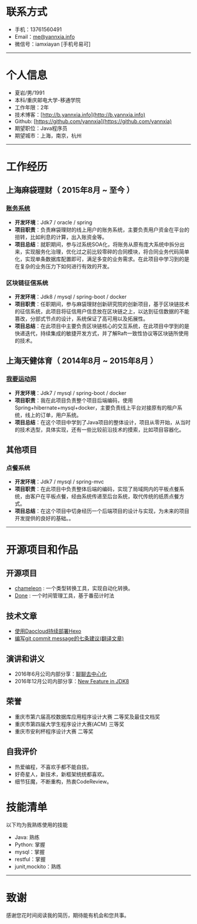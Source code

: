 # 联系方式
- 手机：13761560491
- Email：me@yannxia.info
- 微信号：iamxiayan [手机号易可]

---

# 个人信息

 - 夏岩/男/1991 
 - 本科/重庆邮电大学-移通学院
 - 工作年限：2年
 - 技术博客：[http://b.yannxia.info](http://b.yannxia.info)
 - Github: [https://github.com/yannxia](https://github.com/yannxia)
 - 期望职位：Java程序员
 - 期望城市：上海，南京，杭州

---

# 工作经历

## 上海麻袋理财（ 2015年8月 ~ 至今 ）

### [账务系统](https://www.madailicai.com/) 
- **开发环境**：Jdk7 / oracle / spring 
- **项目职责**：负责麻袋理财的线上用户的账务系统，主要负责用户资金在平台的扭转，比如利息的计算，出入账资金等。
- **项目总结**：就职期间，参与过系统SOA化，将账务从原有庞大系统中拆分出来，实现服务化治理，优化过之前比较零碎的合同模块，将合同业务代码简单化，实现单条数据库配置即可，满足多变的业务需求。在此项目中学习到的是在复杂的业务压力下如何进行有效的开发。

### 区块链征信系统

- **开发环境**：Jdk8 / mysql / spring-boot / docker 
- **项目职责**：任职期间，参与麻袋理财创新研究院的创新项目，基于区块链技术的征信系统，此项目将征信用户信息放在区块链之上，以达到征信数据的不能篡改，分部式节点的设计，系统保证了高可用以及拓展性。
- **项目总结**：在此项目中主要负责区块链核心的交互系统，在此项目中学到的是快递迭代，持续集成的敏捷开发方式，并了解Raft一致性协议等区块链所使用的技术。


## 上海天健体育（ 2014年8月 ~ 2015年8月 ）

### [我要运动网](http://1yd.me/#!/)
- **开发环境**：Jdk7 / mysql / spring-boot / docker 
- **项目职责**：我在此项目负责整个项目后端编码，使用Spring+hibernate+mysql+docker，主要负责线上平台对接原有的租户系统，线上的订单，用户系统。
- **项目总结**：在这个项目中学到了Java项目的整体设计，项目从零开始，从当时的技术选型，具体实现，还有一些比较前沿技术的摸索，比如项目容器化。


## 其他项目

### 点餐系统

- **开发环境**：Jdk7 / mysql / spring-mvc
- **项目职责**：在此项目中负责整体后端的编码，实现了局域网内的平板点餐系统，由客户在平板点餐，经由系统传递至后台系统，取代传统的纸质点餐方式。
- **项目总结**：在这个项目中切身经历一个后端项目的设计与实现，为未来的项目开发提供的良好的基础。。

---

# 开源项目和作品
## 开源项目
 - [chameleon](https://github.com/yannxia/chameleon) : 一个类型转换工具，实现自动化转换。
 - [Done](https://github.com/UUID-XSH/done-core) : 一个时间管理工具，基于番茄计时法

## 技术文章

- [使用Daocloud持续部署Hexo](http://b.yannxia.info/2016/05/26/%E4%BD%BF%E7%94%A8Daocloud%E6%8C%81%E7%BB%AD%E9%83%A8%E7%BD%B2Hexo/)
- [编写git commit message的七条建议(翻译文章)](http://b.yannxia.info/2016/12/22/how-to-write-a-git-commit-message/) 

## 演讲和讲义

- 2016年6月公司内部分享：[聊聊去中心化](http://jobdeer.com)
- 2016年12月公司内部分享：[New Feature in JDK8](http://jobdeer.com)


## 荣誉
- 重庆市第六届高校数据库应用程序设计大赛 二等奖及最佳文档奖
- 重庆市第四届大学生程序设计大赛(ACM) 三等奖
- 重庆市安利杯程序设计大赛 二等奖


## 自我评价
- 热爱编程，不喜欢手都不能自拔。
- 好奇星人，新技术，新框架统统都喜欢。
- 细节狂魔，不断重构，热衷CodeReview。

# 技能清单

以下均为我熟练使用的技能

- Java: 熟练
- Python: 掌握
- mysql：掌握
- restful：掌握
- junit,mockito：熟练

---

# 致谢
感谢您花时间阅读我的简历，期待能有机会和您共事。
